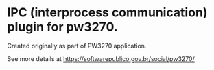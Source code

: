 IPC (interprocess communication) plugin for pw3270.
===================================================

Created originally as part of PW3270 application.

See more details at https://softwarepublico.gov.br/social/pw3270/



